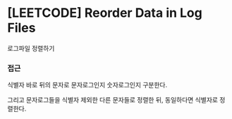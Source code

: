 # [LEETCODE] Reorder Data in Log Files

로그파일 정렬하기

### 접근

식별자 바로 뒤의 문자로 문자로그인지 숫자로그인지 구분한다.

그리고 문자로그들을 식별자 제외한 다른 문자들로 정렬한 뒤, 동일하다면 식별자로 정렬한다.

